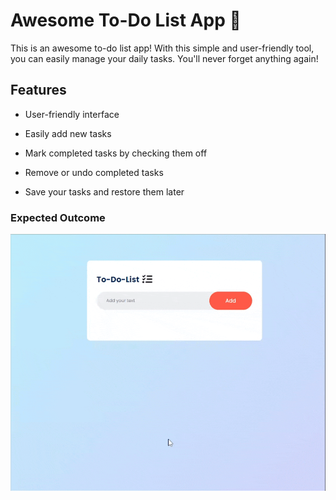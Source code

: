 # Awesome To-Do List App 🚀

This is an awesome to-do list app! With this simple and user-friendly tool, you can easily manage your daily tasks. You'll never forget anything again!

## Features

- User-friendly interface

- Easily add new tasks

- Mark completed tasks by checking them off

- Remove or undo completed tasks

- Save your tasks and restore them later

### Expected Outcome

![Project Snapshot](./images/chrome-capture-2024-6-20.gif)
